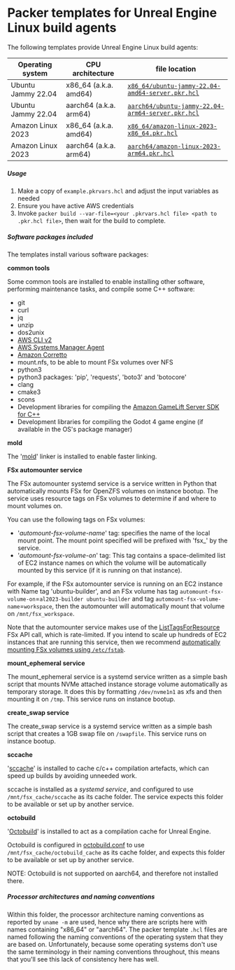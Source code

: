 # Packer templates for Unreal Engine Linux build agents

The following templates provide Unreal Engine Linux build agents:

| Operating system | CPU architecture | file location
|-|-|-|
|Ubuntu Jammy 22.04 | x86_64 (a.k.a. amd64)  | [`x86_64/ubuntu-jammy-22.04-amd64-server.pkr.hcl`](https://github.com/aws-games/cloud-game-development-toolkit/blob/main/assets/packer/build-agents/linux/ubuntu-jammy-22.04-amd64-server.pkr.hcl)
|Ubuntu Jammy 22.04 | aarch64 (a.k.a. arm64) | [`aarch64/ubuntu-jammy-22.04-arm64-server.pkr.hcl`](https://github.com/aws-games/cloud-game-development-toolkit/blob/main/assets/packer/build-agents/linux/ubuntu-jammy-22.04-arm64-server.pkr.hcl)
|Amazon Linux 2023  | x86_64 (a.k.a. amd64)  | [`x86_64/amazon-linux-2023-x86_64.pkr.hcl`](https://github.com/aws-games/cloud-game-development-toolkit/blob/main/assets/packer/build-agents/linux/amazon-linux-2023-x86_64.pkr.hcl)
|Amazon Linux 2023  | aarch64 (a.k.a. arm64) | [`aarch64/amazon-linux-2023-arm64.pkr.hcl`](https://github.com/aws-games/cloud-game-development-toolkit/blob/main/assets/packer/build-agents/linux/amazon-linux-2023-arm64.pkr.hcl)

##### Usage

1. Make a copy of `example.pkrvars.hcl` and adjust the input variables as needed
2. Ensure you have active AWS credentials
3. Invoke `packer build --var-file=<your .pkrvars.hcl file> <path to .pkr.hcl file>`, then wait for the build to complete.

##### Software packages included

The templates install various software packages:

**common tools**

Some common tools are installed to enable installing other software, performing maintenance tasks, and compile some C++ software:

* git
* curl
* jq
* unzip
* dos2unix
* [AWS CLI v2](https://docs.aws.amazon.com/cli/latest/userguide/cli-chap-welcome.html)
* [AWS Systems Manager Agent](https://docs.aws.amazon.com/systems-manager/latest/userguide/ssm-agent.html)
* [Amazon Corretto](https://aws.amazon.com/corretto/)
* mount.nfs, to be able to mount FSx volumes over NFS
* python3
* python3 packages: 'pip', 'requests', 'boto3' and 'botocore'
* clang
* cmake3
* scons
* Development libraries for compiling the [Amazon GameLift Server SDK for C++](https://aws.amazon.com/gamelift/)
* Development libraries for compiling the Godot 4 game engine (if available in the OS's package manager)

**mold**

The '[mold](https://github.com/rui314/mold)' linker is installed to enable faster linking.

**FSx automounter service**

The FSx automounter systemd service is a service written in Python that automatically mounts FSx for OpenZFS volumes on instance bootup. The service uses resource tags on FSx volumes to determine if and where to mount volumes on.

You can use the following tags on FSx volumes:
* '_automount-fsx-volume-name_' tag: specifies the name of the local mount point. The mount point specified will be prefixed with 'fsx_' by the service.
* '_automount-fsx-volume-on_' tag: This tag contains a space-delimited list of EC2 instance names on which the volume will be automatically mounted by this service (if it is running on that instance).

For example, if the FSx automounter service is running on an EC2 instance with Name tag 'ubuntu-builder', and an FSx volume has tag `automount-fsx-volume-on`=`al2023-builder ubuntu-builder` and tag `automount-fsx-volume-name`=`workspace`, then the automounter will automatically mount that volume on `/mnt/fsx_workspace`.

Note that the automounter service makes use of the [ListTagsForResource](https://docs.aws.amazon.com/fsx/latest/APIReference/API_ListTagsForResource.html) FSx API call, which is rate-limited. If you intend to scale up hundreds of EC2 instances that are running this service, then we recommend [automatically mounting FSx volumes using `/etc/fstab`](https://docs.aws.amazon.com/fsx/latest/OpenZFSGuide/attach-linux-client.html).

**mount_ephemeral service**

The mount_ephemeral service is a systemd service written as a simple bash script that mounts NVMe attached instance storage volume automatically as temporary storage. It does this by formatting `/dev/nvme1n1` as xfs and then mounting it on `/tmp`. This service runs on instance bootup.

**create_swap service**

The create_swap service is a systemd service written as a simple bash script that creates a 1GB swap file on `/swapfile`. This service runs on instance bootup.

**sccache**

'[sccache](https://github.com/mozilla/sccache)' is installed to cache c/c++ compilation artefacts, which can speed up builds by avoiding unneeded work.

sccache is installed as a _systemd service_, and configured to use `/mnt/fsx_cache/sccache` as its cache folder. The service expects this folder to be available or set up by another service.

**octobuild**

'[Octobuild](https://github.com/octobuild/octobuild)' is installed to act as a compilation cache for Unreal Engine.

Octobuild is configured in [octobuild.conf](https://github.com/aws-games/cloud-game-development-toolkit/blob/main/assets/packer/build-agents/linux/octobuild.conf) to use `/mnt/fsx_cache/octobuild_cache` as its cache folder, and expects this folder to be available or set up by another service.

NOTE: Octobuild is not supported on aarch64, and therefore not installed there.

##### Processor architectures and naming conventions

Within this folder, the processor architecture naming conventions as reported by `uname -m` are used, hence why there are scripts here with names containing "x86_64" or "aarch64". The packer template `.hcl` files are named following the naming conventions of the operating system that they are based on. Unfortunately, because some operating systems don't use the same terminology in their naming conventions throughout, this means that you'll see this lack of consistency here has well.
